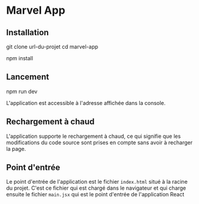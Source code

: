 # Marvel App

## Installation

git clone url-du-projet
cd marvel-app

npm install

## Lancement

npm run dev

L'application est accessible à l'adresse affichée dans la console.

## Rechargement à chaud

L'application supporte le rechargement à chaud, ce qui signifie que les modifications du code source sont prises en compte sans avoir à recharger la page.

## Point d'entrée

Le point d'entrée de l'application est le fichier `index.html` situé à la racine du projet. C'est ce fichier qui est chargé dans le navigateur et qui charge ensuite le fichier `main.jsx` qui est le point d'entrée de l'application React